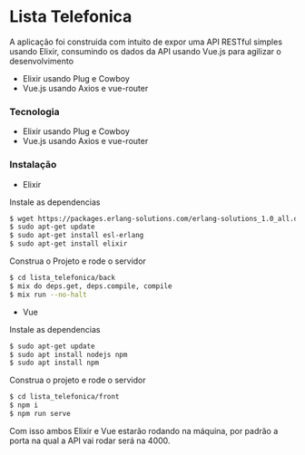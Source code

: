 # Lista Telefonica

A aplicação foi construida com intuito de expor uma API RESTful simples usando Elixir, consumindo os dados da API usando Vue.js para agilizar o desenvolvimento

  - Elixir usando Plug e Cowboy
  - Vue.js usando Axios e vue-router

### Tecnologia

  - Elixir usando Plug e Cowboy
  - Vue.js usando Axios e vue-router

### Instalação

 - Elixir

Instale as dependencias

```sh
$ wget https://packages.erlang-solutions.com/erlang-solutions_1.0_all.deb && sudo dpkg -i erlang-solutions_1.0_all.deb
$ sudo apt-get update
$ sudo apt-get install esl-erlang
$ sudo apt-get install elixir
```
Construa o Projeto e rode o servidor

```sh
$ cd lista_telefonica/back
$ mix do deps.get, deps.compile, compile
$ mix run --no-halt
```
- Vue

Instale as dependencias

```sh
$ sudo apt-get update
$ sudo apt install nodejs npm
$ sudo apt install npm
```

Construa o projeto e rode o servidor

```sh
$ cd lista_telefonica/front
$ npm i
$ npm run serve
```

Com isso ambos Elixir e Vue estarão rodando na máquina, por padrão a porta na qual a API vai rodar será na 4000.

